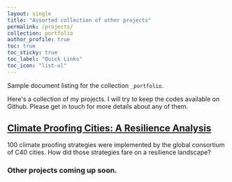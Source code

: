 ```yaml
---
layout: single
title: "Assorted collection of other projects"
permalink: /projects/
collection: portfolio
author_profile: true
toc: true
toc_sticky: true
toc_label: "Quick Links"
toc_icon: "list-ul"
---
```


Sample document listing for the collection `_portfolio`.

Here's a collection of my projects. I will try to keep the codes available on Github. Please get in touch for more details about any of them.

## [Climate Proofing Cities: A Resilience Analysis](https://anamika255.github.io/portfolio/C40-Cities/)
<!--{: .btn .btn--info .btn--large}-->

100 climate proofing strategies were implemented by the global consortium of C40 cities. How did those strategies fare on a resilience landscape?


<!-- Here's how to add link to the pages (/assets/files/C40_report.pdf) -->

### Other projects coming up soon.




<!--
{% include base_path %}

{% for post in site.portfolio %}
  {% include archive-single.html %}
{% endfor %}
-->

